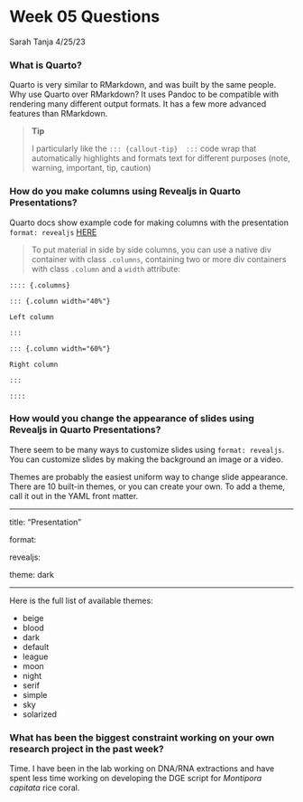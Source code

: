 Week 05 Questions
================
Sarah Tanja
4/25/23

### What is Quarto?

Quarto is very similar to RMarkdown, and was built by the same people.
Why use Quarto over RMarkdown? It uses Pandoc to be compatible with
rendering many different output formats. It has a few more advanced
features than RMarkdown.

<div>

> **Tip**
>
> I particularly like the `::: {callout-tip}  :::` code wrap that
> automatically highlights and formats text for different purposes
> (note, warning, important, tip, caution)

</div>

### How do you make columns using Revealjs in Quarto Presentations?

Quarto docs show example code for making columns with the presentation
`format: revealjs`
[HERE](https://quarto.org/docs/presentations/revealjs/#multiple-columns)

> To put material in side by side columns, you can use a native div
> container with class `.columns`, containing two or more div containers
> with class `.column` and a `width` attribute:

    :::: {.columns}

    ::: {.column width="40%"}

    Left column

    :::

    ::: {.column width="60%"}

    Right column

    :::

    ::::

### How would you change the appearance of slides using Revealjs in Quarto Presentations?

There seem to be many ways to customize slides using `format: revealjs`.
You can customize slides by making the background an image or a video.

Themes are probably the easiest uniform way to change slide appearance.
There are 10 built-in themes, or you can create your own. To add a
theme, call it out in the YAML front matter.

------------------------------------------------------------------------

title: “Presentation”

format:

revealjs:

theme: dark

------------------------------------------------------------------------

Here is the full list of available themes:

- beige
- blood
- dark
- default
- league
- moon
- night
- serif
- simple
- sky
- solarized

### What has been the biggest constraint working on your own research project in the past week?

Time. I have been in the lab working on DNA/RNA extractions and have
spent less time working on developing the DGE script for *Montipora
capitata* rice coral.
